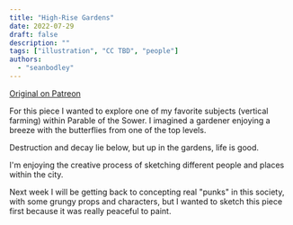 ```yaml
---
title: "High-Rise Gardens"
date: 2022-07-29
draft: false
description: ""
tags: ["illustration", "CC TBD", "people"]
authors:
  - "seanbodley"
---
```


[Original on Patreon](https://www.patreon.com/posts/solar-punk-art-68063940)

For this piece I wanted to explore one of my favorite subjects (vertical farming) within  Parable of the Sower. I imagined a gardener enjoying a breeze with the butterflies from one of the top levels. 

Destruction and decay lie below, but up in the gardens, life is good.

I'm enjoying the creative process of sketching different people and places within the city.  

Next week I will be getting back to concepting real "punks" in this society, with some grungy props and characters, but I wanted to sketch this piece first because it was really peaceful to paint.